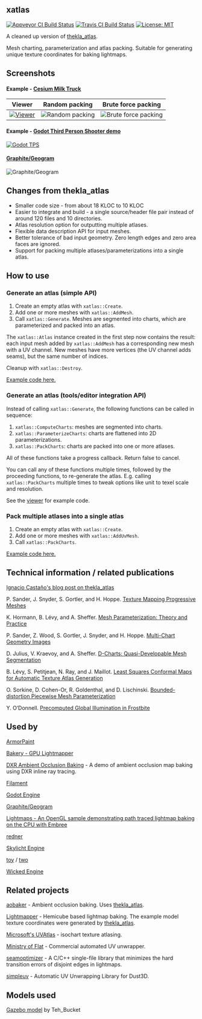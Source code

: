 ## xatlas

[![Appveyor CI Build Status](https://ci.appveyor.com/api/projects/status/github/jpcy/xatlas?branch=master&svg=true)](https://ci.appveyor.com/project/jpcy/xatlas) [![Travis CI Build Status](https://travis-ci.org/jpcy/xatlas.svg?branch=master)](https://travis-ci.org/jpcy/xatlas) [![License: MIT](https://img.shields.io/badge/License-MIT-yellow.svg)](https://opensource.org/licenses/MIT)

A cleaned up version of [thekla_atlas](https://github.com/Thekla/thekla_atlas).

Mesh charting, parameterization and atlas packing. Suitable for generating unique texture coordinates for baking lightmaps.

## Screenshots

#### Example - [Cesium Milk Truck](https://github.com/KhronosGroup/glTF-Sample-Models)
| Viewer | Random packing | Brute force packing |
|---|---|---|
| [![Viewer](https://user-images.githubusercontent.com/3744372/69908461-48cace80-143e-11ea-8b73-efea5a9f036e.png)](https://user-images.githubusercontent.com/3744372/69908460-48323800-143e-11ea-8b18-58087493c8e9.png) | ![Random packing](https://user-images.githubusercontent.com/3744372/68638607-d4db8b80-054d-11ea-8238-845d94789a2d.gif) | ![Brute force packing](https://user-images.githubusercontent.com/3744372/68638614-da38d600-054d-11ea-82d9-43e558c46d50.gif) |

#### Example - [Godot Third Person Shooter demo](https://github.com/godotengine/tps-demo)
[![Godot TPS](https://user-images.githubusercontent.com/3744372/69908463-48cace80-143e-11ea-8035-b669d1a455f6.png)](https://user-images.githubusercontent.com/3744372/69908462-48cace80-143e-11ea-8946-a2c596ec8028.png)

#### [Graphite/Geogram](http://alice.loria.fr/index.php?option=com_content&view=article&id=22)
![Graphite/Geogram](https://user-images.githubusercontent.com/19478253/69903392-c0deb900-1398-11ea-8a52-c211bc7803a9.gif)

## Changes from thekla_atlas
* Smaller code size - from about 18 KLOC to 10 KLOC
* Easier to integrate and build - a single source/header file pair instead of around 120 files and 10 directories.
* Atlas resolution option for outputting multiple atlases.
* Flexible data description API for input meshes.
* Better tolerance of bad input geometry. Zero length edges and zero area faces are ignored.
* Support for packing multiple atlases/parameterizations into a single atlas.

## How to use

### Generate an atlas (simple API)

1. Create an empty atlas with `xatlas::Create`.
2. Add one or more meshes with `xatlas::AddMesh`.
3. Call `xatlas::Generate`. Meshes are segmented into charts, which are parameterized and packed into an atlas.

The `xatlas::Atlas` instance created in the first step now contains the result: each input mesh added by `xatlas::AddMesh` has a corresponding new mesh with a UV channel. New meshes have more vertices (the UV channel adds seams), but the same number of indices.

Cleanup with `xatlas::Destroy`.

[Example code here.](https://github.com/jpcy/xatlas/blob/master/extra/example.cpp)

### Generate an atlas (tools/editor integration API)

Instead of calling `xatlas::Generate`, the following functions can be called in sequence:

1. `xatlas::ComputeCharts`: meshes are segmented into charts.
2. `xatlas::ParameterizeCharts`: charts are flattened into 2D parameterizations.
3. `xatlas::PackCharts`: charts are packed into one or more atlases.

All of these functions take a progress callback. Return false to cancel.

You can call any of these functions multiple times, followed by the proceeding functions, to re-generate the atlas. E.g. calling `xatlas::PackCharts` multiple times to tweak options like unit to texel scale and resolution.

See the [viewer](https://github.com/jpcy/xatlas/tree/master/extra) for example code.

### Pack multiple atlases into a single atlas

1. Create an empty atlas with `xatlas::Create`.
2. Add one or more meshes with `xatlas::AddUvMesh`.
3. Call `xatlas::PackCharts`.

[Example code here.](https://github.com/jpcy/xatlas/blob/master/extra/example_uvmesh.cpp)

## Technical information / related publications

[Ignacio Castaño's blog post on thekla_atlas](http://www.ludicon.com/castano/blog/articles/lightmap-parameterization/)

P. Sander, J. Snyder, S. Gortler, and H. Hoppe. [Texture Mapping Progressive Meshes](http://hhoppe.com/proj/tmpm/)

K. Hormann, B. Lévy, and A. Sheffer. [Mesh Parameterization: Theory and Practice](http://alice.loria.fr/publications/papers/2007/SigCourseParam/param-course.pdf)

P. Sander, Z. Wood, S. Gortler, J. Snyder, and H. Hoppe. [Multi-Chart Geometry Images](http://hhoppe.com/proj/mcgim/)

D. Julius, V. Kraevoy, and A. Sheffer. [D-Charts: Quasi-Developable Mesh Segmentation](https://www.cs.ubc.ca/~vlady/dcharts/EG05.pdf)

B. Lévy, S. Petitjean, N. Ray, and J. Maillot. [Least Squares Conformal Maps for Automatic Texture Atlas Generation](https://members.loria.fr/Bruno.Levy/papers/LSCM_SIGGRAPH_2002.pdf)

O. Sorkine, D. Cohen-Or, R. Goldenthal, and D. Lischinski. [Bounded-distortion Piecewise Mesh Parameterization](https://igl.ethz.ch/projects/parameterization/BDPMP/index.php)

Y. O’Donnell. [Precomputed Global Illumination in Frostbite](https://media.contentapi.ea.com/content/dam/eacom/frostbite/files/gdc2018-precomputedgiobalilluminationinfrostbite.pdf)

## Used by

[ArmorPaint](https://armorpaint.org/index.html)

[Bakery - GPU Lightmapper](https://assetstore.unity.com/packages/tools/level-design/bakery-gpu-lightmapper-122218)

[DXR Ambient Occlusion Baking](https://github.com/Twinklebear/dxr-ao-bake) - A demo of ambient occlusion map baking using DXR inline ray tracing.

[Filament](https://google.github.io/filament/)

[Godot Engine](https://github.com/godotengine/godot)

[Graphite/Geogram](http://alice.loria.fr/index.php?option=com_content&view=article&id=22)

[Lightmaps - An OpenGL sample demonstrating path traced lightmap baking on the CPU with Embree](https://github.com/diharaw/Lightmaps)

[redner](https://github.com/BachiLi/redner)

[Skylicht Engine](https://github.com/skylicht-lab/skylicht-engine)

[toy](https://github.com/hugoam/toy) / [two](https://github.com/hugoam/two)

[Wicked Engine](https://github.com/turanszkij/WickedEngine)

## Related projects

[aobaker](https://github.com/prideout/aobaker) - Ambient occlusion baking. Uses [thekla_atlas](https://github.com/Thekla/thekla_atlas).

[Lightmapper](https://github.com/ands/lightmapper) - Hemicube based lightmap baking. The example model texture coordinates were generated by [thekla_atlas](https://github.com/Thekla/thekla_atlas).

[Microsoft's UVAtlas](https://github.com/Microsoft/UVAtlas) - isochart texture atlasing.

[Ministry of Flat](http://www.quelsolaar.com/ministry_of_flat/) - Commercial automated UV unwrapper.

[seamoptimizer](https://github.com/ands/seamoptimizer) - A C/C++ single-file library that minimizes the hard transition errors of disjoint edges in lightmaps.

[simpleuv](https://github.com/huxingyi/simpleuv/) - Automatic UV Unwrapping Library for Dust3D.

## Models used

[Gazebo model](https://opengameart.org/content/gazebo-0) by Teh_Bucket
